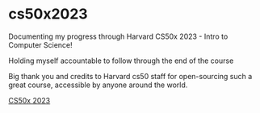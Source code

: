 # cs50x2023
Documenting my progress through Harvard CS50x 2023 - Intro to Computer Science!

Holding myself accountable to follow through the end of the course

Big thank you and credits to Harvard cs50 staff for open-sourcing such a great course, accessible by anyone around the world. 

<a href="https://www.edx.org/learn/computer-programming/harvard-university-introduction-computer-science-harvardx-cs50x?index=product&queryID=322d3a411ef940df3e0898a703187ccd&position=1&linked_from=autocomplete&c=autocomplete" target="_blank">CS50x 2023</a>
